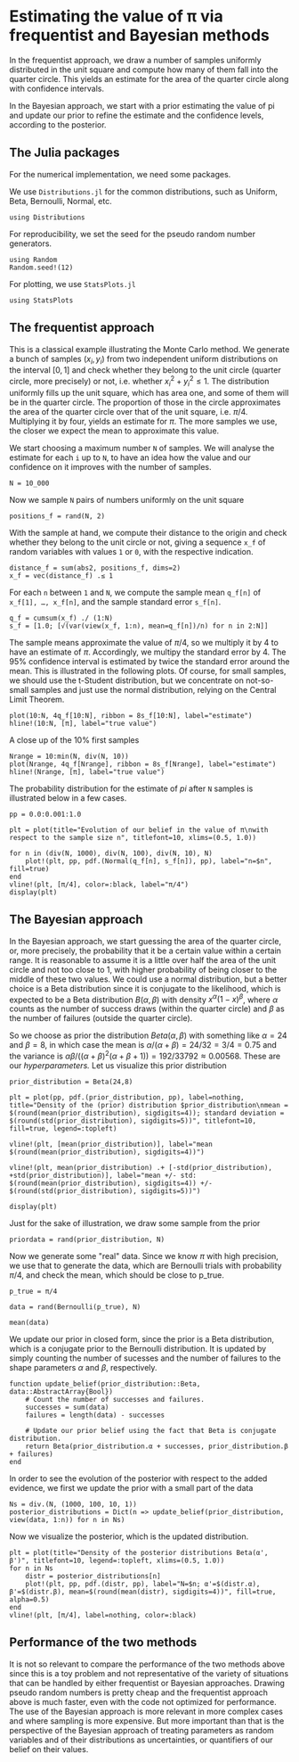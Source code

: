 # Estimating the value of π via frequentist and Bayesian methods

In the frequentist approach, we draw a number of samples uniformly distributed in the unit square and compute how many of them fall into the quarter circle. This yields an estimate for the area of the quarter circle along with confidence intervals. 

In the Bayesian approach, we start with a prior estimating the value of pi and update our prior to refine the estimate and the confidence levels, according to the posterior.

## The Julia packages

For the numerical implementation, we need some packages.

We use `Distributions.jl` for the common distributions, such as Uniform, Beta, Bernoulli, Normal, etc.

```@example find_pi
using Distributions
```

For reproducibility, we set the seed for the pseudo random number generators.

```@example find_pi
using Random
Random.seed!(12)
```

For plotting, we use `StatsPlots.jl`

```@example find_pi
using StatsPlots
```

## The frequentist approach

This is a classical example illustrating the Monte Carlo method. We generate a bunch of samples $(x_i, y_i)$ from two independent uniform distributions on the interval $[0, 1]$ and check whether they belong to the unit circle (quarter circle, more precisely) or not, i.e. whether $x_i^2 + y_i^2 \leq 1.$ The distribution uniformly fills up the unit square, which has area one, and some of them will be in the quarter circle. The proportion of those in the circle approximates the area of the quarter circle over that of the unit square, i.e. $\pi/4$. Multiplying it by four, yields an estimate for $\pi$. The more samples we use, the closer we expect the mean to approximate this value.

We start choosing a maximum number `N` of samples. We will analyse the estimate for each `i` up to `N`, to have an idea how the value and our confidence on it improves with the number of samples.

```@example find_pi
N = 10_000
```

Now we sample `N` pairs of numbers uniformly on the unit square

```@example find_pi
positions_f = rand(N, 2)
```

With the sample at hand, we compute their distance to the origin and check whether they belong to the unit circle or not, giving a sequence `x_f` of random variables with values `1` or `0`, with the respective indication.

```@example find_pi
distance_f = sum(abs2, positions_f, dims=2)
x_f = vec(distance_f) .≤ 1
```

For each `n` between `1` and `N`, we compute the sample mean `q_f[n]` of `x_f[1], …, x_f[n]`, and the sample standard error `s_f[n]`.

```@example find_pi
q_f = cumsum(x_f) ./ (1:N)
s_f = [1.0; [√(var(view(x_f, 1:n), mean=q_f[n])/n) for n in 2:N]]
```

The sample means approximate the value of $\pi/4$, so we multiply it by $4$ to have an estimate of $\pi$. Accordingly, we multipy the standard error by $4$. The 95% confidence interval is estimated by twice the standard error around the mean. This is illustrated in the following plots. Of course, for small samples, we should use the t-Student distribution, but we concentrate on not-so-small samples and just use the normal distribution, relying on the Central Limit Theorem.

```@example find_pi
plot(10:N, 4q_f[10:N], ribbon = 8s_f[10:N], label="estimate")
hline!(10:N, [π], label="true value")
```

A close up of the 10% first samples

```@example find_pi
Nrange = 10:min(N, div(N, 10))
plot(Nrange, 4q_f[Nrange], ribbon = 8s_f[Nrange], label="estimate")
hline!(Nrange, [π], label="true value")
```

The probability distribution for the estimate of $pi$ after `N` samples is illustrated below in a few cases.

```@example find_pi
pp = 0.0:0.001:1.0

plt = plot(title="Evolution of our belief in the value of π\nwith respect to the sample size n", titlefont=10, xlims=(0.5, 1.0))
    
for n in (div(N, 1000), div(N, 100), div(N, 10), N)
    plot!(plt, pp, pdf.(Normal(q_f[n], s_f[n]), pp), label="n=$n", fill=true)
end
vline!(plt, [π/4], color=:black, label="π/4")
display(plt)
```

## The Bayesian approach

In the Bayesian approach, we start guessing the area of the quarter circle, or, more precisely, the probability that it be a certain value within a certain range. It is reasonable to assume it is a little over half the area of the unit circle and not too close to 1, with higher probability of being closer to the middle of these two values. We could use a normal distribution, but a better choice is a Beta distribution since it is conjugate to the likelihood, which is expected to be a Beta distribution $B(\alpha, \beta)$ with density $x^\alpha (1 - x)^\beta$, where $\alpha$ counts as the number of success draws (within the quarter circle) and $\beta$ as the number of failures (outside the quarter circle). 

So we choose as prior the distribution $Beta(\alpha, \beta)$ with something like $\alpha = 24$ and $\beta = 8$, in which case the mean is $\alpha / (\alpha + \beta) = 24/32 = 3/4 = 0.75$ and the variance is $αβ/((α + β)^2(α + β + 1)) = 192/33792 ≈ 0.00568$. These are our *hyperparameters.* Let us visualize this prior distribution

```@example find_pi
prior_distribution = Beta(24,8)

plt = plot(pp, pdf.(prior_distribution, pp), label=nothing, title="Density of the (prior) distribution $prior_distribution\nmean = $(round(mean(prior_distribution), sigdigits=4)); standard deviation = $(round(std(prior_distribution), sigdigits=5))", titlefont=10, fill=true, legend=:topleft)

vline!(plt, [mean(prior_distribution)], label="mean $(round(mean(prior_distribution), sigdigits=4))")

vline!(plt, mean(prior_distribution) .+ [-std(prior_distribution), +std(prior_distribution)], label="mean +/- std: $(round(mean(prior_distribution), sigdigits=4)) +/- $(round(std(prior_distribution), sigdigits=5))")

display(plt)
```

Just for the sake of illustration, we draw some sample from the prior

```@example find_pi
priordata = rand(prior_distribution, N)
```

Now we generate some "real" data. Since we know $\pi$ with high precision, we use that to generate the data, which are Bernoulli trials with probability $\pi/4$, and check the mean, which should be close to p_true.

```@example find_pi
p_true = π/4
```

```@example find_pi
data = rand(Bernoulli(p_true), N)

mean(data)
```

We update our prior in closed form, since the prior is a Beta distribution, which is a conjugate prior to the Bernoulli distribution. It is updated by simply counting the number of sucesses and the number of failures to the shape parameters $\alpha$ and $\beta$, respectively.

```@example find_pi
function update_belief(prior_distribution::Beta, data::AbstractArray{Bool})
    # Count the number of successes and failures.
    successes = sum(data)
    failures = length(data) - successes

    # Update our prior belief using the fact that Beta is conjugate distribution.
    return Beta(prior_distribution.α + successes, prior_distribution.β + failures)
end
```

In order to see the evolution of the posterior with respect to the added evidence, we first we update the prior with a small part of the data

```@example find_pi
Ns = div.(N, (1000, 100, 10, 1))
posterior_distributions = Dict(n => update_belief(prior_distribution, view(data, 1:n)) for n in Ns)
```

Now we visualize the posterior, which is the updated distribution.

```@example find_pi
plt = plot(title="Density of the posterior distributions Beta(α', β')", titlefont=10, legend=:topleft, xlims=(0.5, 1.0))
for n in Ns
    distr = posterior_distributions[n]
    plot!(plt, pp, pdf.(distr, pp), label="N=$n; α'=$(distr.α), β'=$(distr.β), mean=$(round(mean(distr), sigdigits=4))", fill=true, alpha=0.5)
end
vline!(plt, [π/4], label=nothing, color=:black)
```

## Performance of the two methods

It is not so relevant to compare the performance of the two methods above since this is a toy problem and not representative of the variety of situations that can be handled by either frequentist or Bayesian approaches. Drawing pseudo random numbers is pretty cheap and the frequentist approach above is much faster, even with the code not optimized for performance. The use of the Bayesian approach is more relevant in more complex cases and where sampling is more expensive. But more important than that is the perspective of the Bayesian approach of treating parameters as random variables and of their distributions as uncertainties, or quantifiers of our belief on their values.
